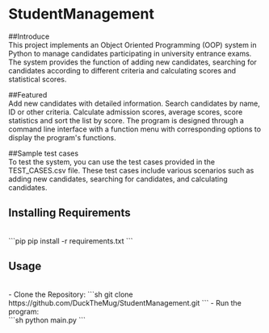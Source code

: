 # StudentManagement

##Introduce
<br>
This project implements an Object Oriented Programming (OOP) system in Python to manage candidates participating in university entrance exams. The system provides the function of adding new candidates, searching for candidates according to different criteria and calculating scores and statistical scores.

##Featured
<br>
Add new candidates with detailed information. Search candidates by name, ID or other criteria. Calculate admission scores, average scores, score statistics and sort the list by score.
The program is designed through a command line interface with a function menu with corresponding options to display the program's functions.

##Sample test cases
<br>
To test the system, you can use the test cases provided in the TEST_CASES.csv file. These test cases include various scenarios such as adding new candidates, searching for candidates, and calculating candidates.

## Installing Requirements
<br>
```pip
pip install -r requirements.txt
```

## Usage
<br>
- Clone the Repository:
  ```sh
  git clone https://github.com/DuckTheMug/StudentManagement.git
  ```
- Run the program:
<br>
```sh
python main.py
```
